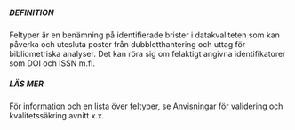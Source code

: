 ##### DEFINITION

Feltyper är en benämning på identifierade brister i datakvaliteten som kan påverka och utesluta poster från dubbletthantering och uttag för bibliometriska analyser. Det kan röra sig om felaktigt angivna identifikatorer som DOI och ISSN m.fl.

##### LÄS MER
För information och en lista över feltyper, se Anvisningar för validering och kvalitetssäkring avnitt x.x.

